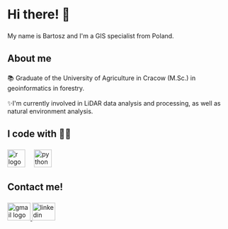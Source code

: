 <h1 align="left">Hi there! 👋</h1>

###

<p align="left">My name is Bartosz and I'm a GIS specialist from Poland.</p>

###

<h2 align="left">About me</h2>

###

<p align="left">📚 Graduate of the University of Agriculture in Cracow (M.Sc.) in geoinformatics in forestry.<br><br>✨I'm currently involved in LiDAR data analysis and processing, as well as natural environment analysis.</p>

###

<h2 align="left">I code with 👨‍💻</h2>

###

<div align="left">
  <img src="https://cdn.jsdelivr.net/gh/devicons/devicon/icons/r/r-original.svg" height="40" alt="r logo"  />
  <img width="12" />
  <img src="https://cdn.jsdelivr.net/gh/devicons/devicon/icons/python/python-original.svg" height="40" alt="python logo"  />
</div>

###

<h2 align="left">Contact me!</h2>

###

<div align="left">
  <a href="mailto:bartosz.gajda1@gmail.com" target="_blank">
    <img src="https://raw.githubusercontent.com/maurodesouza/profile-readme-generator/master/src/assets/icons/social/gmail/default.svg" width="52" height="40" alt="gmail logo"  />
  </a>
  <a href="https://www.linkedin.com/in/gajdabartosz/" target="_blank">
    <img src="https://raw.githubusercontent.com/maurodesouza/profile-readme-generator/master/src/assets/icons/social/linkedin/default.svg" width="52" height="40" alt="linkedin logo"  />
  </a>
</div>

###
